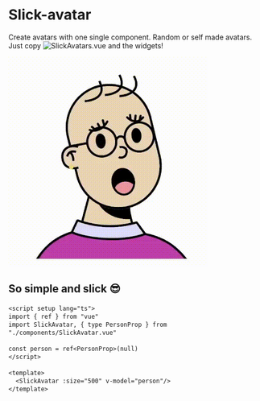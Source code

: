 # Slick-avatar

Create avatars with one single component. Random or self made avatars.
Just copy ![SlickAvatars.vue](/src/components/SlickAvatar.vue) and the widgets!

![showcase](/showcase.gif)

## So simple and slick 😎
```vue
<script setup lang="ts">
import { ref } from "vue"
import SlickAvatar, { type PersonProp } from "./components/SlickAvatar.vue"

const person = ref<PersonProp>(null)
</script>

<template>
  <SlickAvatar :size="500" v-model="person"/>
</template>
```
